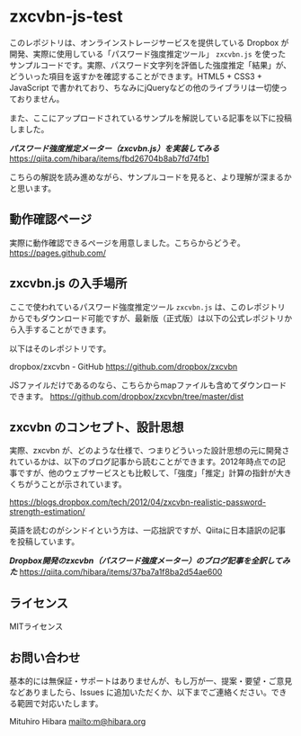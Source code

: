 # zxcvbn-js-test

このレポジトリは、オンラインストレージサービスを提供している Dropbox が開発、実際に使用している「パスワード強度推定ツール」 `zxcvbn.js` を使ったサンプルコードです。実際、パスワード文字列を評価した強度推定「結果」が、どういった項目を返すかを確認することができます。HTML5 + CSS3 + JavaScript で書かれており、ちなみにjQueryなどの他のライブラリは一切使っておりません。

また、ここにアップロードされているサンプルを解説している記事を以下に投稿しました。

***パスワード強度推定メーター（zxcvbn.js）を実装してみる***
<https://qiita.com/hibara/items/fbd26704b8ab7fd74fb1>

こちらの解説を読み進めながら、サンプルコードを見ると、より理解が深まるかと思います。

## 動作確認ページ

実際に動作確認できるページを用意しました。こちらからどうぞ。
<https://pages.github.com/>

## zxcvbn.js の入手場所

ここで使われているパスワード強度推定ツール `zxcvbn.js` は、このレポジトリからでもダウンロード可能ですが、最新版（正式版）は以下の公式レポジトリから入手することができます。

以下はそのレポジトリです。

dropbox/zxcvbn - GitHub
<https://github.com/dropbox/zxcvbn>

JSファイルだけであるのなら、こちらからmapファイルも含めてダウンロードできます。
<https://github.com/dropbox/zxcvbn/tree/master/dist>

## zxcvbn のコンセプト、設計思想

実際、zxcvbn が、どのような仕様で、つまりどういった設計思想の元に開発されているかは、以下のブログ記事から読むことができます。2012年時点での記事ですが、他のウェブサービスとも比較して、「強度」「推定」計算の指針が大きくちがうことが示されています。

<https://blogs.dropbox.com/tech/2012/04/zxcvbn-realistic-password-strength-estimation/>

英語を読むのがシンドイという方は、一応拙訳ですが、Qiitaに日本語訳の記事を投稿しています。

***Dropbox開発のzxcvbn（パスワード強度メーター）のブログ記事を全訳してみた***
<https://qiita.com/hibara/items/37ba7a1f8ba2d54ae600>

## ライセンス

MITライセンス

## お問い合わせ

基本的には無保証・サポートはありませんが、もし万が一、提案・要望・ご意見などありましたら、Issues に追加いただくか、以下までご連絡ください。できる範囲で対応いたします。

Mituhiro Hibara
<mailto:m@hibara.org>
